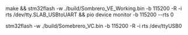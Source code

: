 make && stm32flash -w ./build/Sombrero_VE_Working.bin -b 115200 -R -i rts /dev/tty.SLAB_USBtoUART && pio device monitor -b 115200 --rts 0

stm32flash -w ./build/Somebrero_VC.bin -b 115200 -R -i rts /dev/ttyUSB0